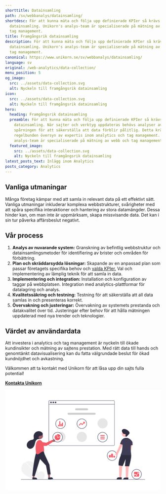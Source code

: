 ```yaml
---
shorttitle: Datainsamling
path: /sv/webbanalys/datainsamling/
shortdesc: För att kunna mäta och följa upp definierade KPIer så krävs
  datainsamling. Unikorn's analys-team är specialiserade på mätning av webb och
  tag management.
title: Framgångsrik datainsamling
description: För att kunna mäta och följa upp definierade KPIer så krävs
  datainsamling. Unikorn's analys-team är specialiserade på mätning av webb och
  tag management.
canonical: https://www.unikorn.se/sv/webbanalys/datainsamling/
language: sv
original: /web-analytics/data-collection/
menu_position: 5
og_image:
  src: ../assets/data-collection.svg
  alt: Nyckeln till framgångsrik datainsamling
icon:
  src: ../assets/data-collection.svg
  alt: Nyckeln till framgångsrik datainsamling
hero:
  heading: Framgångsrik datainsamling
  preamble: För att kunna mäta och följa upp definierade KPIer så krävs
    datainsamling. När sajter och verktyg uppdateras behövs analyser av
    spårningen för att säkerställa att data förblir pålitlig. Detta kräver
    regelbunden översyn av expertis inom analytics och tag management. Unikorn's
    analys-team är specialiserade på mätning av webb och tag management.
  featured_image:
    src: ../assets/data-collection.svg
    alt: Nyckeln till framgångsrik datainsamling
latest_posts_text: Inlägg inom Analytics
posts_category: Analytics
---
```

## Vanliga utmaningar

Många företag kämpar med att samla in relevant data på ett effektivt sätt. Vanliga utmaningar inkluderar komplexa webbstrukturer, svårigheter med att spåra specifika interaktioner och hantering av stora datamängder. Dessa hinder kan, om man inte är uppmärksam, skapa missvisande data. Det kan i sin tur påverka affärsbeslut negativt. 

## Vår process 

1. **Analys av nuvarande system:** Granskning av befintlig webbstruktur och datainsamlingsmetoder för identifiering av brister och områden för förbättring.
2. **Plan och skräddarsydda lösningar:** Skapande av en anpassad plan som passar företagets specifika behov och [valda KPIer.](https://www.unikorn.se/sv/webbanalys/definiera-kpier/) Val och implementering av lämplig teknik för att samla in data.  
3. **Implementering och integration:** Installation och konfiguration av taggar på webbplatsen. Integration med analytics-plattformar för datalagring och analys.
4. **Kvalitetssäkring och testning:** Testning för att säkerställa att all data samlas in och presenteras korrekt.
5. **Övervakning och justeringar:** Övervakning av systemets prestanda och datakvalitet över tid. Justeringar efter behov för att hålla mätningen uppdaterad med nya trender och teknologier. 

## Värdet av användardata

Att investera i analytics och tag management är nyckeln till ökade kundinsikter och mätning av sajtens prestation. Med rätt data till hands och genomtänkt datavisualisering kan du fatta välgrundade beslut för ökad kundnöjdhet och avkastning. 

Välkommen att ta kontakt med Unikorn för att låsa upp din sajts fulla potential!

**[Kontakta Unikorn](https://www.unikorn.se/sv/kontakt/)**

![Datadrivna insikter](../assets/data-insights.png "Datadrivna insikter")